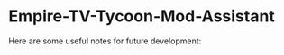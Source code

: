 # Empire-TV-Tycoon-Mod-Assistant

Here are some useful notes for future development:

<!-- Format for XML files are: -->

<!-- XML MOVIES #1.5.0#
----- [IMAGES] -----

TV IMAGES (374x254): CREATE A 'imagesMovieTV' FOLDER UNDER YOUR ADDON FOLDER
PLACE ALL THE IMAGES THERE AND TYPE THE NAME (WITHOUT EXTENSION) IN THE 'IMAGETV' FIELD FOR ANY MOVIE
POSTER IMAGES (112x168): CREATE A 'imagesMoviePoster' FOLDER UNDER YOUR ADDON FOLDER
PLACE ALL THE IMAGES THERE AND TYPE THE NAME (WITHOUT EXTENSION) IN THE 'IMAGEPOSTER' FIELD FOR ANY MOVIE
ALL IMAGES MUST BE PNG

----- [VALUE GUIDE] -----

ID -> THE ID OF THE MOVIE. USE THE SAME ID TO 'EDIT' THE MOVIE OR LEAVE IT BLANK TO PRODUCE A 'NEW' ONE
NAME -> THE NAME OF THE MOVIE
STORYLINE -> THE STORYLINE OF THE MOVIE
YEAR -> THE YEAR THAT THE MOVIE WAS PRODUCED (THIS IS USED IN DAILY QUESTS)
GENRE -> THE GENRE OF THE MOVIE (0) COMEDY (1) DRAMA (2) SCI-FI (3) DOCUMENTARY (4) HORROR (5) WESTERN (6) SPORT (7) FANTASY (8) MUSICAL (9) ROMANCE (10) ACTION (11) GAMESHOW
TYPE -> (1) MOVIES (2) TV SHOWS
EPISODES -> # OF EPISODES IN CASE THAT IT IS A TV SHOW. ACCEPTED VALUES ARE (5), (10) AND (15) IF IT IS A MOVIE THEN (0).
RATING -> THE MOVIE RATING, GOES FROM (0.0) TO (10.0)
BLOCKS -> THE NUMBER OF BLOCKS FOR THIS MOVIE, GOES FROM (1) TO (3)
CULT -> (0) REGULAR MOVIE (1) CULT MOVIE
SPECIAL -> (0) REGULAR MOVIE (1) +16 (2) XXX (3) GLAMOUR (4) CARTOON (5) ANIME
PIRATE -> (0) REGULAR MOVIE (1) PIRATE MOVIE
SPEECH -> TEXT THAT WILL BE SAID BY THE AUDIENCE RANDOMLY WHEN THE MOVIE IS BEING BROADCASTED
IMAGETV -> THE IMAGE NAME (WITHOUT EXTENSION) THAT WILL BE USED FOR THIS MOVIE IN THE TV PICTURE
IMAGEPOSTER -> THE IMAGE NAME (WITHOUT EXTENSION) THAT WILL BE USED FOR THIS MOVIE IN THE LISTS


EXAMPLE OF MODIFYING THE FIRST MOVIE OF THE GAME ID=500 (CHANGED THE STORYLINE AND SCORE), TRANSLATING THE SECOND MOVIE, AND THEN ADDINGA NEW MOVIE AND A NEW TV-SHOW INTO THE GAME

- THE ID FIELD IS ALWAYS REQUIRED, EVEN WITH NEW MOVIES YOU MUST INCLUDE THE ID FIELD AND LEAVE IT BLANK.
- FOR MODIFYING OR TRANSLATING A MOVIE YOU ONLY NEED THE ID AND THE FIELDS THAT YOU WANT TO MODIFY
- WHEN ADDING A NEW MOVIE, YOU NEED TO INCLUDE ALL THE FIELDS EVEN IF SOME OF THEM(STORYLINE,SPEECH AND IMAGES) ARE LEFT BLANK.
--> 
 
<!-- <xml>
	<Movies>
		<Movie>
			<Id value="500">
			<Storyline value="The cross-country adventures of two good-hearted but incredibly stupid friends.">
			<Rating value="6.2">
		</Movie>
		<Movie>
			<Id value="501">
			<Name value="Title in my language">
			<Storyline value="Translated Storyline">
			<Speech value="Translated speech">
		</Movie>
		<Movie>
			<Id value="">
			<Name value="My robot movie">
			<Storyline value="Robots and lasers!">
			<Year value="2016">
			<Genre value="2">
			<Type value="1">
			<Episodes value="0">
			<Rating value="9.3">
			<Blocks value="2">
			<Cult value="0">
			<Special value="0">
			<Pirate value="0">
			<Speech value="Whoooaaahhhh!!!">
			<ImageTV value="">
			<ImagePoster value="">
		</Movie>
		<Movie>
			<Id value="">
			<Name value="My robot show">
			<Storyline value="Robots and lasers! now every week!">
			<Year value="2016">
			<Genre value="2">
			<Type value="2">
			<Episodes value="10">
			<Rating value="9.2">
			<Blocks value="1">
			<Cult value="0">
			<Special value="0">
			<Pirate value="0">
			<Speech value="They are back!!!">
			<ImageTV value="">
			<ImagePoster value="">
		</Movie>
		
	</Movies>
</xml> -->


